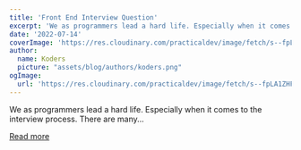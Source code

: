 ```yaml
---
title: 'Front End Interview Question'
excerpt: 'We as programmers lead a hard life. Especially when it comes to the interview process. There are many...'
date: '2022-07-14'
coverImage: 'https://res.cloudinary.com/practicaldev/image/fetch/s--fpLA1ZHF--/c_imagga_scale,f_auto,fl_progressive,h_420,q_auto,w_1000/https://dev-to-uploads.s3.amazonaws.com/uploads/articles/w0pwvzfp1za30ymzwt0t.jpeg'
author:
  name: Koders
  picture: "assets/blog/authors/koders.png"
ogImage:
  url: 'https://res.cloudinary.com/practicaldev/image/fetch/s--fpLA1ZHF--/c_imagga_scale,f_auto,fl_progressive,h_420,q_auto,w_1000/https://dev-to-uploads.s3.amazonaws.com/uploads/articles/w0pwvzfp1za30ymzwt0t.jpeg'
---
```


We as programmers lead a hard life. Especially when it comes to the interview process. There are many...

[Read more](https://dev.to/lucvankerkvoort/front-end-interview-question-5392)
